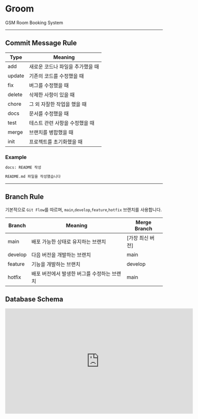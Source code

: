 # Groom

 GSM Room Booking System

---

## Commit Message Rule

| Type   | Meaning            |
|--------|--------------------|
| add    | 새로운 코드나 파일을 추가했을 때 |
| update | 기존의 코드를 수정했을 때     |
| fix    | 버그를 수정했을 때         |
| delete | 삭제한 사항이 있을 때       |
| chore  | 그 외 자잘한 작업을 했을 때   |
| docs   | 문서를 수정했을 때         |
| test   | 테스트 관련 사항을 수정했을 때  |
| merge  | 브랜치를 병합했을 때        |
| init   | 프로젝트를 초기화했을 때      |

### Example

```bash
docs: README 작성

README.md 파일을 작성했습니다
```
---

## Branch Rule

기본적으로 ``Git Flow``를 따르며, ``main``,`develop`,`feature`,`hotfix` 브랜치를 사용합니다.

| Branch  | Meaning                  | Merge Branch |
|---------|--------------------------|--------------|
| main    | 배포 가능한 상태로 유지하는 브랜치      | [가장 최신 버전]   |
| develop | 다음 버전을 개발하는 브랜치          | main         |
| feature | 기능을 개발하는 브랜치             | develop      |
| hotfix  | 배포 버전에서 발생한 버그를 수정하는 브랜치 | main         |


## Database Schema

<iframe width="600" height="336" src="https://www.erdcloud.com/p/gBu6AkAeoALCdRew2" frameborder="0" allowfullscreen></iframe>